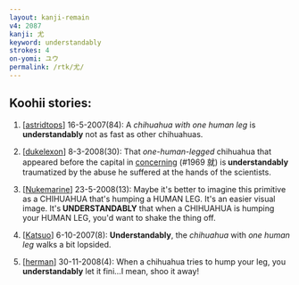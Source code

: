 ```yaml
---
layout: kanji-remain
v4: 2087
kanji: 尤
keyword: understandably
strokes: 4
on-yomi: ユウ
permalink: /rtk/尤/
---
```


## Koohii stories: 

1) [<a href="http://kanji.koohii.com/profile/astridtops">astridtops</a>] 16-5-2007(84): A <em>chihuahua with one human leg</em> is<strong> understandably</strong> not as fast as other chihuahuas.

2) [<a href="http://kanji.koohii.com/profile/dukelexon">dukelexon</a>] 8-3-2008(30): That <em>one-human-legged</em> chihuahua that appeared before the capital in <a href="../v4/1969.html">concerning</a> (#1969 就) is<strong> understandably</strong> traumatized by the abuse he suffered at the hands of the scientists.

3) [<a href="http://kanji.koohii.com/profile/Nukemarine">Nukemarine</a>] 23-5-2008(13): Maybe it&#039;s better to imagine this primitive as a CHIHUAHUA that&#039;s humping a HUMAN LEG. It&#039;s an easier visual image. It&#039;s<strong> UNDERSTANDABLY</strong> that when a CHIHUAHUA is humping your HUMAN LEG, you&#039;d want to shake the thing off.

4) [<a href="http://kanji.koohii.com/profile/Katsuo">Katsuo</a>] 6-10-2007(8): <strong>Understandably</strong>, the <em>chihuahua</em> with <em>one human leg</em> walks a bit lopsided.

5) [<a href="http://kanji.koohii.com/profile/herman">herman</a>] 30-11-2008(4): When a chihuahua tries to hump your leg, you<strong> understandably</strong> let it fini...I mean, shoo it away!

